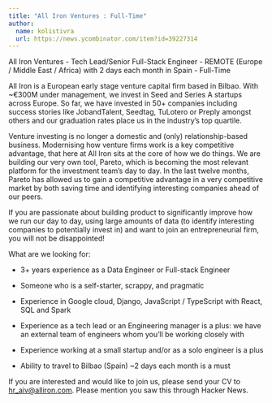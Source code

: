 ```yaml
---
title: "All Iron Ventures : Full-Time"
author:
  name: kolistivra
  url: https://news.ycombinator.com/item?id=39227314
---
```

All Iron Ventures - Tech Lead&#x2F;Senior Full-Stack Engineer - REMOTE (Europe &#x2F; Middle East &#x2F; Africa) with 2 days each month in Spain - Full-Time

All Iron is a European early stage venture capital firm based in Bilbao. With ~€300M under management, we invest in Seed and Series A startups across Europe. So far, we have invested in 50+ companies including success stories like JobandTalent, Seedtag, TuLotero or Preply amongst others and our graduation rates place us in the industry’s top quartile.

Venture investing is no longer a domestic and (only) relationship-based business. Modernising how venture firms work is a key competitive advantage, that here at All Iron sits at the core of how we do things. We are building our very own tool, Pareto, which is becoming the most relevant platform for the investment team’s day to day. In the last twelve months, Pareto has allowed us to gain a competitive advantage in a very competitive market by both saving time and identifying interesting companies ahead of our peers.

If you are passionate about building product to significantly improve how we run our day to day, using large amounts of data (to identify interesting companies to potentially invest in) and want to join an entrepreneurial firm, you will not be disappointed!

What are we looking for:

* 3+ years experience as a Data Engineer or Full-stack Engineer

* Someone who is a self-starter, scrappy, and pragmatic

* Experience in Google cloud, Django, JavaScript &#x2F; TypeScript with React, SQL and Spark

* Experience as a tech lead or an Engineering manager is a plus: we have an external team of engineers whom you’ll be working closely with

* Experience working at a small startup and&#x2F;or as a solo engineer is a plus

* Ability to travel to Bilbao (Spain) ~2 days each month is a must

If you are interested and would like to join us, please send your CV to hr_aiv@alliron.com. Please mention you saw this through Hacker News.
